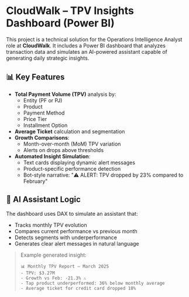 # CloudWalk – TPV Insights Dashboard (Power BI)

This project is a technical solution for the Operations Intelligence Analyst role at **CloudWalk**. It includes a Power BI dashboard that analyzes transaction data and simulates an AI-powered assistant capable of generating daily strategic insights.

## 📊 Key Features

- **Total Payment Volume (TPV)** analysis by:
  - Entity (PF or PJ)
  - Product
  - Payment Method
  - Price Tier
  - Installment Option
- **Average Ticket** calculation and segmentation
- **Growth Comparisons**:
  - Month-over-month (MoM) TPV variation
  - Alerts on drops above thresholds
- **Automated Insight Simulation**:
  - Text cards displaying dynamic alert messages
  - Product-specific performance detection
  - Bot-style narrative: "⚠️ ALERT: TPV dropped by 23% compared to February"

## 🤖 AI Assistant Logic

The dashboard uses DAX to simulate an assistant that:

- Tracks monthly TPV evolution
- Compares current performance vs previous month
- Detects segments with underperformance
- Generates clear alert messages in natural language

> Example generated insight:
>
> ```
> 📊 Monthly TPV Report – March 2025
> - TPV: $3.27M
> - Growth vs Feb: -21.3% ⚠️
> - Tap product underperformed: 36% below monthly average
> - Average ticket for credit card dropped 18%
> ```

